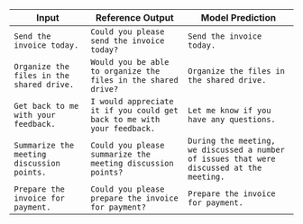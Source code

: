 | Input | Reference Output | Model Prediction |
|------|----------|----------|
| `Send the invoice today.` | `Could you please send the invoice today?` | `Send the invoice today.` |
| `Organize the files in the shared drive.` | `Would you be able to organize the files in the shared drive?` | `Organize the files in the shared drive.` |
| `Get back to me with your feedback.` | `I would appreciate it if you could get back to me with your feedback.` | `Let me know if you have any questions.` |
| `Summarize the meeting discussion points.` | `Could you please summarize the meeting discussion points?` | `During the meeting, we discussed a number of issues that were discussed at the meeting.` |
| `Prepare the invoice for payment.` | `Could you please prepare the invoice for payment?` | `Prepare the invoice for payment.` |
